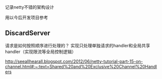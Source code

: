 记录netty不错的架构设计

用以今后开发项目参考

## DiscardServer
请求是如何按照顺序进行处理的？
实现只处理单独请求的handler和全局共享handler（实现限流等全局控制逻辑）

http://seeallhearall.blogspot.com/2012/06/netty-tutorial-part-15-on-channel.html#:~:text=Shared%20and%20Exclusive%20Channel%20Handlers